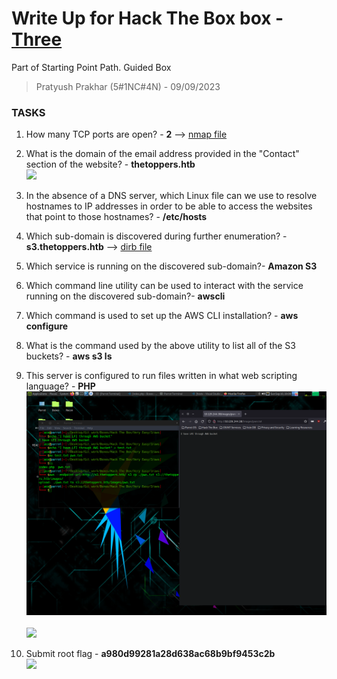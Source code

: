 # Write Up for Hack The Box box - [Three](https://app.hackthebox.com/starting-point?tier=1)

Part of Starting Point Path. Guided Box

> Pratyush Prakhar (5#1NC#4N) - 09/09/2023


### TASKS

1. How many TCP ports are open? - **2** --> [nmap file](https://github.com/pratty010/Boxes/tree/master/Hack%20The%20Box/Very%20Easy/3/nmap/all.nmap)

2. What is the domain of the email address provided in the "Contact" section of the website? - **thetoppers.htb**
\
![](https://github.com/pratty010/Boxes/tree/master/Hack%20The%20Box/Very%20Easy/3/images/domain.png)

3. In the absence of a DNS server, which Linux file can we use to resolve hostnames to IP addresses in order to be able to access the websites that point to those hostnames? - **/etc/hosts**

4. Which sub-domain is discovered during further enumeration? - **s3.thetoppers.htb** --> [dirb file](https://github.com/pratty010/Boxes/tree/master/Hack%20The%20Box/Very%20Easy/3/web/main.out)

5. Which service is running on the discovered sub-domain?- **Amazon S3**

6. Which command line utility can be used to interact with the service running on the discovered sub-domain?- **awscli**

7. Which command is used to set up the AWS CLI installation? - **aws configure** 

8. What is the command used by the above utility to list all of the S3 buckets? - **aws s3 ls**

9. This server is configured to run files written in what web scripting language? - **PHP**
![](https://github.com/pratty010/Boxes/blob/master/Hack%20The%20Box/Very%20Easy/3/images/awslfi.png)\
\
![](https://github.com/pratty010/Boxes/tree/master/Hack%20The%20Box/Very%20Easy/3/images/phpcmd.png)

10. Submit root flag - **a980d99281a28d638ac68b9bf9453c2b** 
\
![](https://github.com/pratty010/Boxes/tree/master/Hack%20The%20Box/Very%20Easy/3/images/flag.png)
